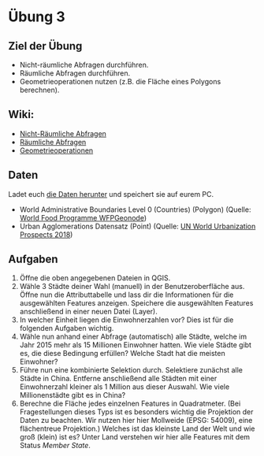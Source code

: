 # Übung 3
## Ziel der Übung
* Nicht-räumliche Abfragen durchführen.
* Räumliche Abfragen durchführen.
* Geometrieoperationen nutzen (z.B. die Fläche eines Polygons berechnen).

## Wiki:
* [Nicht-Räumliche Abfragen](https://courses.gistools.geog.uni-heidelberg.de/giscience/gis-einfuehrung/wikis/qgis-Nicht-Räumliche-Abfragen)
* [Räumliche Abfragen](https://courses.gistools.geog.uni-heidelberg.de/giscience/gis-einfuehrung/wikis/qgis-Räumliche-Abfragen)
* [Geometrieoperationen](https://courses.gistools.geog.uni-heidelberg.de/giscience/gis-einfuehrung/wikis/qgis-Geometrieoperationen)

## Daten
Ladet euch [die Daten herunter](exercise_03_data.zip) und speichert sie auf eurem PC.
* World Administrative Boundaries Level 0 (Countries) (Polygon) (Quelle: [World Food Programme WFPGeonode](https://geonode.wfp.org/layers/geonode%3Awld_bnd_adm0_wfp))
* Urban Agglomerations Datensatz (Point) (Quelle: [UN World Urbanization Prospects 2018](https://population.un.org/wup/))

## Aufgaben

1. Öffne die oben angegebenen Dateien in QGIS.
2. Wähle 3 Städte deiner Wahl (manuell) in der Benutzeroberfläche aus. Öffne nun die Attributtabelle und lass dir die Informationen für die ausgewählten Features anzeigen. Speichere die ausgewählten Features anschließend in einer neuen Datei (Layer). 
3. In welcher Einheit liegen die Einwohnerzahlen vor? Dies ist für die folgenden Aufgaben wichtig.
4. Wähle nun anhand einer Abfrage (automatisch) alle Städte, welche im Jahr 2015 mehr als 15 Millionen Einwohner hatten. Wie viele Städte gibt es, die diese Bedingung erfüllen? Welche Stadt hat die meisten Einwohner?
5. Führe nun eine kombinierte Selektion durch. Selektiere zunächst alle Städte in China. Entferne anschließend alle Städten mit einer Einwohnerzahl kleiner als 1 Million aus dieser Auswahl. Wie viele Millionenstädte gibt es in China?
6. Berechne die Fläche jedes einzelnen Features in Quadratmeter. (Bei Fragestellungen dieses Typs ist es besonders wichtig die Projektion der Daten zu beachten. Wir nutzen hier hier Mollweide (EPSG: 54009), eine flächentreue Projektion.) Welches ist das kleinste Land der Welt und wie groß (klein) ist es? Unter Land verstehen wir hier alle Features mit dem Status *Member State*.
